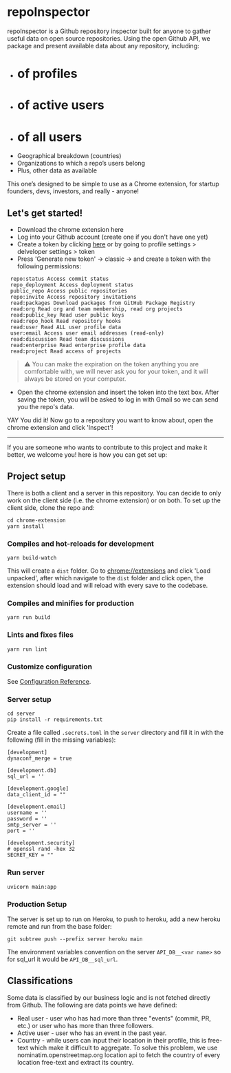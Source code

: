 # repoInspector

repoInspector is a Github repository inspector built for anyone to gather useful data on open source repositories. Using the open Github API, we package and present available data about any repository, including: 
- # of profiles 
- # of active users 
- # of all users
- Geographical breakdown (countries)
- Organizations to which a repo’s users belong
- Plus, other data as available

This one’s designed to be simple to use as a Chrome extension, for startup founders, devs, investors, and really - anyone!  


## Let's get started!
- Download the chrome extension here
- Log into your Github account (create one if you don't have one yet)
- Create a token by clicking [here](https://github.com/settings/tokens) or by going to profile settings > delveloper settings > token
- Press 'Generate new token' -> classic -> and create a token with the following permissions:
```
 repo:status Access commit status
 repo_deployment Access deployment status
 public_repo Access public repositories
 repo:invite Access repository invitations
 read:packages Download packages from GitHub Package Registry
 read:org Read org and team membership, read org projects
 read:public_key Read user public keys
 read:repo_hook Read repository hooks
 read:user Read ALL user profile data
 user:email Access user email addresses (read-only)
 read:discussion Read team discussions
 read:enterprise Read enterprise profile data
 read:project Read access of projects
```
> :warning: You can make the expiration on the token anything you are comfortable with, we will never ask you for your token, and it will always be stored on your computer.
- Open the chrome extension and insert the token into the text box. After saving the token, you will be asked to log in with Gmail so we can send you the repo's data.

YAY You did it!
Now go to a repository you want to know about, open the chrome extension and click 'Inspect'!

___
If you are someone who wants to contribute to this project and make it better, we welcome you! here is how you can get set up:
## Project setup
There is both a client and a server in this repository. You can decide to only work on the client side (i.e. the chrome extension) or on both.
To set up the client side, clone the repo and:
```
cd chrome-extension
yarn install
```

### Compiles and hot-reloads for development
```
yarn build-watch
```
This will create a `dist` folder. Go to [chrome://extensions](chrome://extensions) and click 'Load unpacked', after which navigate to the `dist` folder and click open, the extension should load and will reload with every save to the codebase.

### Compiles and minifies for production
```
yarn run build
```

### Lints and fixes files
```
yarn run lint
```

### Customize configuration
See [Configuration Reference](https://cli.vuejs.org/config/).


### Server setup
```
cd server
pip install -r requirements.txt
```
Create a file called `.secrets.toml` in the `server` directory and fill it in with the following (fill in the missing variables):
```
[development]
dynaconf_merge = true

[development.db]
sql_url = ''

[development.google]
data_client_id = ""

[development.email]
username = ''
password = ''
smtp_server = ''
port = ''

[development.security]
# openssl rand -hex 32
SECRET_KEY = ""
```
### Run server
```
uvicorn main:app
```
### Production Setup
The server is set up to run on Heroku, to push to heroku, add a new heroku remote and run from the base folder:
```
git subtree push --prefix server heroku main
```
The environment variables convention on the server `API_DB__<var name>` so for sql_url it would be `API_DB__sql_url`.
## Classifications

Some data is classified by our business logic and is not fetched directly from Github. The following are data points we have defined:
- Real user - user who has had more than three "events" (commit, PR, etc.) or user who has more than three followers.
- Active user - user who has an event in the past year.
- Country - while users can input their location in their profile, this is free-text which make it difficult to aggregate. To solve this problem, we use nominatim.openstreetmap.org location api to fetch the country of every location free-text and extract its country.
